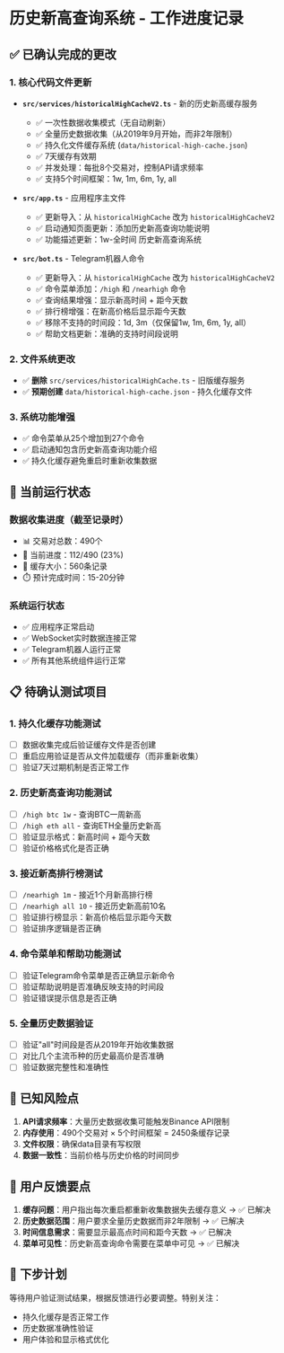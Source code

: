 # 历史新高查询系统 - 工作进度记录

## ✅ 已确认完成的更改

### 1. 核心代码文件更新
- **`src/services/historicalHighCacheV2.ts`** - 新的历史新高缓存服务
  - ✅ 一次性数据收集模式（无自动刷新）
  - ✅ 全量历史数据收集（从2019年9月开始，而非2年限制）
  - ✅ 持久化文件缓存系统 (`data/historical-high-cache.json`)
  - ✅ 7天缓存有效期
  - ✅ 并发处理：每批8个交易对，控制API请求频率
  - ✅ 支持5个时间框架：1w, 1m, 6m, 1y, all

- **`src/app.ts`** - 应用程序主文件
  - ✅ 更新导入：从 `historicalHighCache` 改为 `historicalHighCacheV2`
  - ✅ 启动通知页面更新：添加历史新高查询功能说明
  - ✅ 功能描述更新：1w-全时间 历史新高查询系统

- **`src/bot.ts`** - Telegram机器人命令
  - ✅ 更新导入：从 `historicalHighCache` 改为 `historicalHighCacheV2`
  - ✅ 命令菜单添加：`/high` 和 `/nearhigh` 命令
  - ✅ 查询结果增强：显示新高时间 + 距今天数
  - ✅ 排行榜增强：在新高价格后显示距今天数
  - ✅ 移除不支持的时间段：1d, 3m（仅保留1w, 1m, 6m, 1y, all）
  - ✅ 帮助文档更新：准确的支持时间段说明

### 2. 文件系统更改
- ✅ **删除** `src/services/historicalHighCache.ts` - 旧版缓存服务
- ✅ **预期创建** `data/historical-high-cache.json` - 持久化缓存文件

### 3. 系统功能增强
- ✅ 命令菜单从25个增加到27个命令
- ✅ 启动通知包含历史新高查询功能介绍
- ✅ 持久化缓存避免重启时重新收集数据

## 🔄 当前运行状态

### 数据收集进度（截至记录时）
- 📊 交易对总数：490个
- 🔄 当前进度：112/490 (23%)
- 💾 缓存大小：560条记录
- ⏱️ 预计完成时间：15-20分钟

### 系统运行状态
- ✅ 应用程序正常启动
- ✅ WebSocket实时数据连接正常
- ✅ Telegram机器人运行正常
- ✅ 所有其他系统组件运行正常

## 📋 待确认测试项目

### 1. 持久化缓存功能测试
- [ ] 数据收集完成后验证缓存文件是否创建
- [ ] 重启应用验证是否从文件加载缓存（而非重新收集）
- [ ] 验证7天过期机制是否正常工作

### 2. 历史新高查询功能测试
- [ ] `/high btc 1w` - 查询BTC一周新高
- [ ] `/high eth all` - 查询ETH全量历史新高
- [ ] 验证显示格式：新高时间 + 距今天数
- [ ] 验证价格格式化是否正确

### 3. 接近新高排行榜测试
- [ ] `/nearhigh 1m` - 接近1个月新高排行榜
- [ ] `/nearhigh all 10` - 接近历史新高前10名
- [ ] 验证排行榜显示：新高价格后显示距今天数
- [ ] 验证排序逻辑是否正确

### 4. 命令菜单和帮助功能测试
- [ ] 验证Telegram命令菜单是否正确显示新命令
- [ ] 验证帮助说明是否准确反映支持的时间段
- [ ] 验证错误提示信息是否正确

### 5. 全量历史数据验证
- [ ] 验证"all"时间段是否从2019年开始收集数据
- [ ] 对比几个主流币种的历史最高价是否准确
- [ ] 验证数据完整性和准确性

## 🚨 已知风险点

1. **API请求频率**：大量历史数据收集可能触发Binance API限制
2. **内存使用**：490个交易对 × 5个时间框架 = 2450条缓存记录
3. **文件权限**：确保data目录有写权限
4. **数据一致性**：当前价格与历史价格的时间同步

## 📝 用户反馈要点

1. **缓存问题**：用户指出每次重启都重新收集数据失去缓存意义 → ✅ 已解决
2. **历史数据范围**：用户要求全量历史数据而非2年限制 → ✅ 已解决
3. **时间信息需求**：需要显示最高点时间和距今天数 → ✅ 已解决
4. **菜单可见性**：历史新高查询命令需要在菜单中可见 → ✅ 已解决

## 🔮 下步计划

等待用户验证测试结果，根据反馈进行必要调整。特别关注：
- 持久化缓存是否正常工作
- 历史数据准确性验证
- 用户体验和显示格式优化